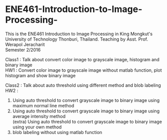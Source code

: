 # ENE461-Introduction-to-Image-Processing-

This is the ENE461 Introduction to Image Processing in King Mongkut's University of Technology Thonburi, Thailand.
Teaching by Asst. Prof. Werapol Jeracharit                                                                    
Semester 2/2016

Class1 : Talk about convert color image to grayscale image, histogram and binary image                                       
HW1 : Convert color image to grayscale image without matlab function, plot histogram and show binary image

Class2 : Talk about auto threshold using different method and blob labeling                                              
HW2 : 

1. Using auto threshold to convert grayscale image to binary image using maximum normal line method         
2. Using auto threshold to convert grayscale image to binary image using average intensity method                     
(extra) Using auto threshold to convert grayscale image to binary image using your own method                           
3. blob labeling without using matlab function 
